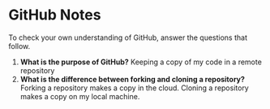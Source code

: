 # GitHub Notes

To check your own understanding of GitHub, answer the questions that follow.

1. **What is the purpose of GitHub?** 
Keeping a copy of my code in a remote repository
1. **What is the difference between forking and cloning a repository?**
Forking a repository makes a copy in the cloud. Cloning a repository makes a copy on my local machine.
